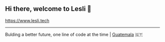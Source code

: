 
## Hi there, welcome to Lesli 👋

https://www.lesli.tech

<hr/>

Bulding a better future, one line of code at the time | [Guatemala](https://visitguatemala.com) :guatemala:
